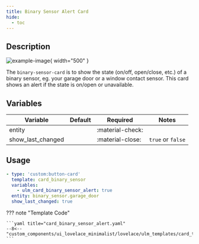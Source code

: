 ```yaml
---
title: Binary Sensor Alert Card
hide:
  - toc
---
```

<!-- markdownlint-disable MD046 -->

## Description

![example-image](../../assets/img/ulm_cards/card_binary_sensor_alert.png){ width="500" }

The `binary-sensor-card` is to show the state (on/off, open/close, etc.) of a binary sensor, eg. your garage door or a window contact sensor. This card shows an alert if the state is on/open or unavailable.

## Variables

| Variable | Default | Required         | Notes             |
|----------|---------|------------------|-------------------|
| entity     |         | :material-check: |                   |
| show_last_changed |   | :material-close: | `true` or `false` |

## Usage

```yaml
- type: 'custom:button-card'
  template: card_binary_sensor
  variables:
    - ulm_card_binary_sensor_alert: true
  entity: binary_sensor.garage_door
  show_last_changed: true
```

??? note "Template Code"

    ```yaml title="card_binary_sensor_alert.yaml"
    --8<-- "custom_components/ui_lovelace_minimalist/lovelace/ulm_templates/card_templates/cards/card_binary_sensor_alert.yaml"
    ```
